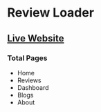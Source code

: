 # Review Loader
## [Live Website](https://review-loader.netlify.app/)

### Total Pages
* Home
* Reviews
* Dashboard
* Blogs
* About
